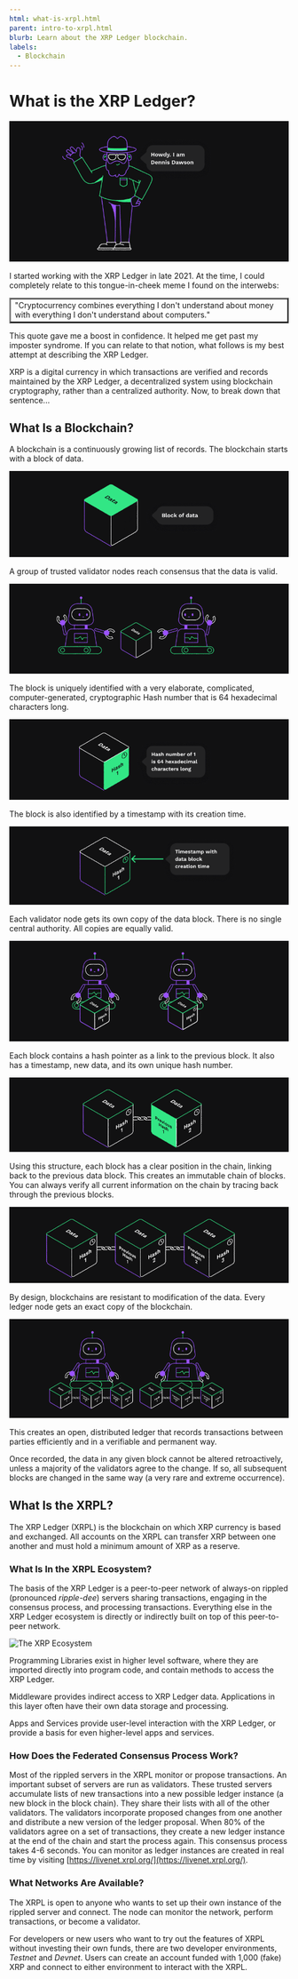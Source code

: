 ```yaml
---
html: what-is-xrpl.html
parent: intro-to-xrpl.html
blurb: Learn about the XRP Ledger blockchain.
labels:
  - Blockchain
---
```


# What is the XRP Ledger?

![Howdy, I'm Dennis Dawson](img/introduction1-howdy.png)

I started working with the XRP Ledger in late 2021. At the time, I could completely relate to this tongue-in-cheek meme I found on the interwebs:

<table border="2">
<tr><td>
"Cryptocurrency combines everything I don't understand about money with everything I don't understand about computers."
</td></tr>
</table>

This quote gave me a boost in confidence. It helped me get past my imposter syndrome. If you can relate to that notion, what follows is  my best attempt at describing the XRP Ledger.

XRP is a digital currency in which transactions are verified and records maintained by the XRP Ledger, a decentralized system using blockchain cryptography, rather than a centralized authority. Now, to break down that sentence...

## What Is a Blockchain?

A blockchain is a continuously growing list of records. The blockchain starts with a block of data. 

![A block of data](img/introduction2-data-block.png)

A group of trusted validator nodes reach consensus that the data is valid.

![Validator nodes](img/introduction3-validators.png)

The block is uniquely identified with a very elaborate, complicated, computer-generated, cryptographic Hash number that is 64 hexadecimal characters long.

![Crypto hash](img/introduction4-hash.png)

The block is also identified by a timestamp with its creation time.

![Timestamp](img/introduction5-time-stamp.png)

Each validator node gets its own copy of the data block. There is no single central authority. All copies are equally valid.

![Validators with valid copies](img/introduction6-valid-copies.png)

Each block contains a hash pointer as a link to the previous block. It also has a timestamp, new data, and its own unique hash number.

![Hash pointer](img/introduction7-two-blocks.png)

Using this structure, each block has a clear position in the chain, linking back to the previous data block. This creates an immutable chain of blocks. You can always verify all current information on the chain by tracing back through the previous blocks.

![Three data blocks](img/introduction8-3-blocks.png)

By design, blockchains are resistant to modification of the data. Every ledger node gets an exact copy of the blockchain.

![Two validators with identical copies of the blockchain](img/introduction9-2-sets-of-3.png)

This creates an open, distributed ledger that records transactions between parties efficiently and in a verifiable and permanent way.

Once recorded, the data in any given block cannot be altered retroactively, unless a majority of the validators agree to the change. If so, all subsequent blocks are changed in the same way (a very rare and extreme occurrence).


## What Is the XRPL?

The XRP Ledger (XRPL) is the blockchain on which XRP currency is based and exchanged. All accounts on the XRPL can transfer XRP between one another and must hold a minimum amount of XRP as a reserve.


### What Is In the XRPL Ecosystem?

The basis of the XRP Ledger is a peer-to-peer network of always-on rippled (pronounced _ripple-dee_) servers sharing transactions, engaging in the consensus process, and processing transactions. Everything else in the XRP Ledger ecosystem is directly or indirectly built on top of this peer-to-peer network.

![The XRP Ecosystem](img/ecosystem.png)

Programming Libraries exist in higher level software, where they are imported directly into program code, and contain methods to access the XRP Ledger.

Middleware provides indirect access to XRP Ledger data. Applications in this layer often have their own data storage and processing.

Apps and Services provide user-level interaction with the XRP Ledger, or provide a basis for even higher-level apps and services.

### How Does the Federated Consensus Process Work?

Most of the rippled servers in the XRPL monitor or propose transactions. An important subset of servers are run as validators. These trusted servers accumulate lists of new transactions into a new possible ledger instance (a new block in the block chain). They share their lists with all of the other validators. The validators incorporate proposed changes from one another and distribute a new version of the ledger proposal. When 80% of the validators agree on a set of transactions, they create a new ledger instance at the end of the chain and start the process again. This consensus process takes 4-6 seconds. You can monitor as ledger instances are created in real time by visiting [https://livenet.xrpl.org/](https://livenet.xrpl.org/).

### What Networks Are Available?

The XRPL is open to anyone who wants to set up their own instance of the rippled server and connect. The node can monitor the network, perform transactions, or become a validator.

For developers or new users who want to try out the features of XRPL without investing their own funds, there are two developer environments, _Testnet_ and _Devnet_. Users can create an account funded with 1,000 (fake) XRP and connect to either environment to interact with the XRPL. 

